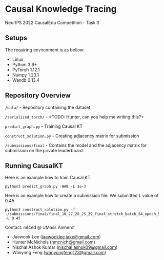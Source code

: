 # Causal Knowledge Tracing
NeurIPS 2022 CausalEdu Competition - Task 3

## Setups
The requiring environment is as bellow:  
- Linux 
- Python 3.9+
- PyTorch 1.12.1 
- Numpy 1.23.1
- Wandb 0.13.4

## Repository Overview 

```/data/``` - Repository containing the dataset

```/serialized_torch/``` - <TODO: Hunter, can you help me writing this?> 

```predict_graph.py``` - Training Causal KT

```construct_solution.py``` - Creating adjacency matrix for submission

```/submissions/final``` - Contains the model and the adjacency matrix for submission on the private leaderboard. 

## Running CausalKT
Here is an example how to train Causal KT. 
```
python3 predict_graph.py -WAB -L 1e-3
```

Here is an example how to create a submission file. We submitted L value of 0.45.
```
python3 construct_solution.py -f ./submissions/final/final_10_27_20_25_29_final_stretch_batch_64_epoch_50_embed_300 -L 0.45
```

Contact: ml4ed @ UMass Amherst
- Jaewook Lee (jaewooklee.jake@gmail.com)
- Hunter McNichols (hmcnich@gmail.com)
- Nischal Ashok Kumar (nischal.ashok09@gmail.com)
- Wanyong Feng (wanyongfeng123@gmail.com)